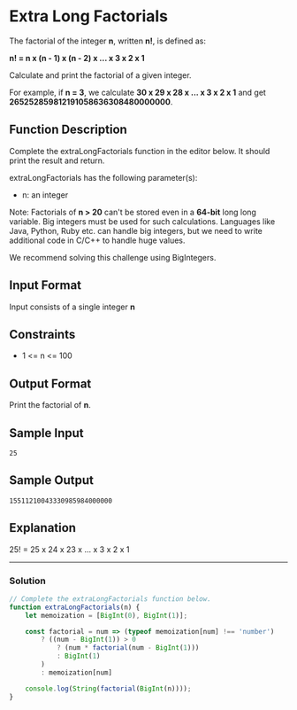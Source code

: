 # Extra Long Factorials
  
The factorial of the integer **n**, written **n!**, is defined as:<br/>

**n! = n x (n - 1) x (n - 2) x ... x 3 x 2 x 1**<br/>

Calculate and print the factorial of a given integer.

For example, if **n = 3**, we calculate **30 x 29 x 28 x ... x 3 x 2 x 1** and get **265252859812191058636308480000000**.

## Function Description

Complete the extraLongFactorials function in the editor below. It should print the result and return.

extraLongFactorials has the following parameter(s):

- n: an integer

Note: Factorials of **n > 20** can't be stored even in a **64-bit** long long variable. Big integers must be used for such calculations. Languages like Java, Python, Ruby etc. can handle big integers, but we need to write additional code in C/C++ to handle huge values.

We recommend solving this challenge using BigIntegers.

## Input Format

Input consists of a single integer **n**

## Constraints

- 1 <= n <= 100

## Output Format

Print the factorial of **n**.

## Sample Input

```
25
```

## Sample Output

```
15511210043330985984000000
```

## Explanation

25! = 25 x 24 x 23 x ... x 3 x 2 x 1<br/>

---

### Solution

```javascript
// Complete the extraLongFactorials function below.
function extraLongFactorials(n) {
    let memoization = [BigInt(0), BigInt(1)];

    const factorial = num => (typeof memoization[num] !== 'number')
        ? ((num - BigInt(1)) > 0
            ? (num * factorial(num - BigInt(1)))
            : BigInt(1)
        )
        : memoization[num]

    console.log(String(factorial(BigInt(n))));
}
```